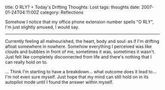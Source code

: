title: O RLY? + Today's Drifting Thoughts: Lost
tags: thoughts
date: 2007-01-24T04:11:00Z
category: Reflections

Somehow I notice that my office phone extension number spells "O RLY", I'm just slightly amused, I would say.

---

Currently feeling all malnourished, the heart, body and soul: as if I'm drifting afloat somewhere in nowhere. Somehow everything I perceived was like clouds and bubbles in front of me, sometimes it was, sometimes it wasn't. Just felt like completely disconnected from life and there's nothing that I can really hold on to.

… Think I'm starting to have a breakdown… what outcome does it lead to… I'm not even sure myself. Just hope that my mind can still hold on in its autopilot mode until I found the answer within myself.
